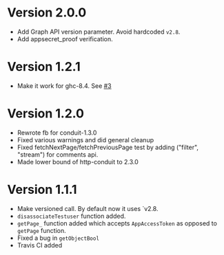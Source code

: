 # Version 2.0.0

* Add Graph API version parameter. Avoid hardcoded `v2.8`.
* Add appsecret_proof verification.

# Version 1.2.1

* Make it work for ghc-8.4. See [#3](https://github.com/psibi/fb/issues/3)

# Version 1.2.0

* Rewrote fb for conduit-1.3.0
* Fixed various warnings and did general cleanup
* Fixed fetchNextPage/fetchPreviousPage test by adding ("filter", "stream") for comments api.
* Made lower bound of http-conduit to 2.3.0

# Version 1.1.1

* Make versioned call. By default now it uses `v2.8.
* `disassociateTestuser` function added.
* `getPage_` function added which accepts `AppAccessToken` as opposed
  to `getPage` function.
* Fixed a bug in `getObjectBool`
* Travis CI added
